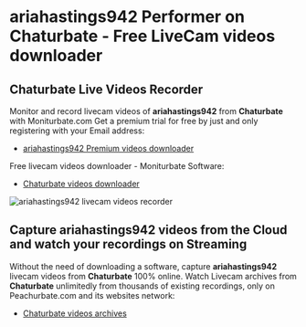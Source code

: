 # ariahastings942 Performer on Chaturbate - Free LiveCam videos downloader

## Chaturbate Live Videos Recorder

Monitor and record livecam videos of **ariahastings942** from **Chaturbate** with Moniturbate.com
Get a premium trial for free by just and only registering with your Email address:
* [ariahastings942 Premium videos downloader](https://moniturbate.com/request-demo-licence-key.html)

Free livecam videos downloader - Moniturbate Software:
* [Chaturbate videos downloader](https://moniturbate.com/moniturbate-download-software.html)

![ariahastings942 livecam videos recorder](https://peachurnet.com/templates/moniturbate-software.png)


## Capture ariahastings942 videos from the Cloud and watch your recordings on Streaming

Without the need of downloading a software, capture **ariahastings942** livecam videos from **Chaturbate** 100% online.
Watch Livecam archives from **Chaturbate** unlimitedly from thousands of existing recordings, only on Peachurbate.com and its websites network:
* [Chaturbate videos archives](https://peachurnet.com/)